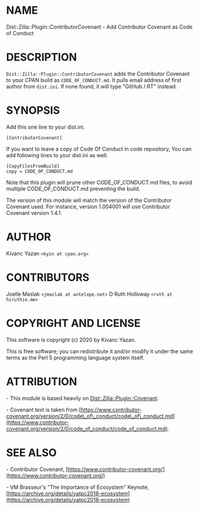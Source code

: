 # NAME

Dist::Zilla::Plugin::ContributorCovenant - Add Contributor Covenant as Code of Conduct

# DESCRIPTION

`Dist::Zilla::Plugin::ContributorCovenant` adds the Contributor
Covenant to your CPAN build as `CODE_OF_CONDUCT.md`. It pulls
email address of first author from `dist.ini`. If none found,
it will type "GitHub / RT" instead.

# SYNOPSIS

Add this one line to your dist.ini.

    [ContributorCovenant]

If you want to leave a copy of Code Of Conduct in code repository,
You can add following lines to your dist.ini as well.

    [CopyFilesFromBuild]
    copy = CODE_OF_CONDUCT.md

Note that this plugin will prune other CODE\_OF\_CONDUCT.md files, to
avoid multiple CODE\_OF\_CONDUCT.md preventing the build.

The version of this module will match the version of the Contributor
Covenant used.  For instance, version 1.004001 will use Contributor
Covenant version 1.4.1.

# AUTHOR

Kivanc Yazan `<kyzn at cpan.org>`

# CONTRIBUTORS

Joelle Maslak `<jmaslak at antelope.net>`
D Ruth Holloway `<ruth at hiruthie.me>`

# COPYRIGHT AND LICENSE

This software is copyright (c) 2020 by Kivanc Yazan.

This is free software; you can redistribute it and/or modify it under
the same terms as the Perl 5 programming language system itself.

# ATTRIBUTION

\- This module is based heavily on [Dist::Zilla::Plugin::Covenant](https://metacpan.org/pod/Dist::Zilla::Plugin::Covenant).

\- Covenant text is taken from [https://www.contributor-covenant.org/version/2/0/code\_of\_conduct/code\_of\_conduct.md](https://www.contributor-covenant.org/version/2/0/code_of_conduct/code_of_conduct.md).

# SEE ALSO

\- Contributor Covenant, [https://www.contributor-covenant.org/](https://www.contributor-covenant.org/)

\- VM Brasseur's "The Importance of Ecosystem" Keynote, [https://archive.org/details/yatpc2018-ecosystem](https://archive.org/details/yatpc2018-ecosystem)
